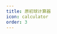 ```yaml
---
title: 原初球计算器
icon: calculator
order: 3
---
```


<SAC></SAC>

<script setup>
import SAC from "@SAC";
</script>